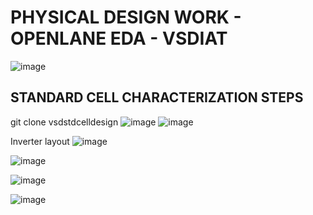 #  PHYSICAL DESIGN WORK - OPENLANE EDA - VSDIAT     
![image](https://user-images.githubusercontent.com/107180943/175544822-8728494a-3364-4668-891c-bb449899e3cc.png)


## STANDARD CELL CHARACTERIZATION STEPS 
git clone vsdstdcelldesign 
![image](https://user-images.githubusercontent.com/107180943/175533412-40f87196-19ff-4918-bcca-e82ef5893b31.png)
![image](https://user-images.githubusercontent.com/107180943/175537288-d3017f7c-51b3-46b4-907d-63b96725ffee.png)

Inverter layout 
![image](https://user-images.githubusercontent.com/107180943/175537605-db6a446e-03ad-4e1e-ad29-c5607a2c00e0.png)


![image](https://user-images.githubusercontent.com/107180943/175572447-62508020-cc35-474e-b378-a29353d243f2.png)


![image](https://user-images.githubusercontent.com/107180943/175572510-a190689b-93c3-4aab-9adb-14da1f2db24e.png)

![image](https://user-images.githubusercontent.com/107180943/175572532-e7a19f82-20ab-41f8-882f-ff58dccb7ec0.png)





